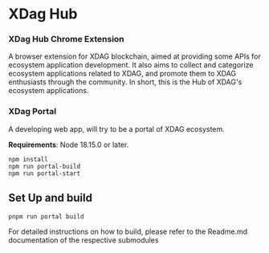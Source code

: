 # XDag Hub

### XDag Hub Chrome Extension
A browser extension for XDAG blockchain, aimed at providing some APIs for ecosystem application development. It also aims to collect and categorize ecosystem applications related to XDAG, and promote them to XDAG enthusiasts through the community. In short, this is the Hub of XDAG's ecosystem applications.

### XDag Portal
A developing web app,  will try to be a portal of XDAG ecosystem.

**Requirements**: Node 18.15.0 or later.
```
npm install
npm run portal-build
npm run portal-start
```

## Set Up and build 
```
pnpm run portal build  

```

For detailed instructions on how to build, please refer to the Readme.md documentation of the respective submodules